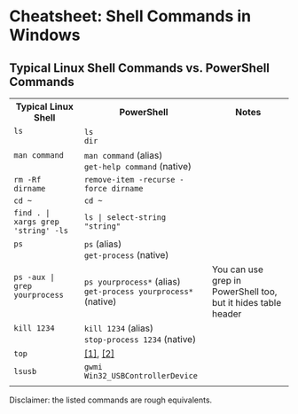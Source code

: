 # Cheatsheet: Shell Commands in Windows

## Typical Linux Shell Commands vs. PowerShell Commands

<table>
    <tr>
        <th>Typical Linux Shell</th>
        <th>PowerShell</th>
        <th>Notes</th>
    </tr>
    <tr>
      <td><code>ls</code><br>&nbsp;</td>
      <td><code>ls</code><br><code>dir</code></td>
      <td></td>
    </tr>
    <tr>
      <td><code>man command</code><br>&nbsp;</td>      
      <td><code>man command</code> (alias)<br><code>get-help command</code> (native)</td>
      <td></td>
    </tr>
    <tr>
      <td><code>rm -Rf dirname</code></td>
      <td><code>remove-item -recurse -force dirname</code></td>
      <td></td>
    </tr>
    <tr>
      <td><code>cd ~</code></td>
      <td><code>cd ~</code></td>
      <td></td>
    </tr>
    <tr>
      <td><code>find . | xargs grep 'string' -ls</code></td>
      <td><code>ls | select-string "string"</code></td>
      <td></td>
    </tr>
    <tr>
      <td><code>ps</code><br>&nbsp;</td>
      <td><code>ps</code> (alias)<br><code>get-process</code> (native)</td>
      <td></td>
    </tr>
    <tr>
      <td><code>ps -aux | grep yourprocess</code><br>&nbsp;</td>
      <td><code>ps yourprocess*</code> (alias)<br><code>get-process yourprocess*</code> (native)</td>
      <td>You can use grep in PowerShell too, but it hides table header</td>
    </tr>
    <tr>
      <td><code>kill 1234</code><br>&nbsp;</td>
      <td><code>kill 1234</code> (alias)<br><code>stop-process 1234</code> (native)</td>
      <td></td>
    </tr>
    <tr>
      <td><code>top</code></td>
      <td><a href="http://superuser.com/a/176625/25810">[1]</a>, <a href="http://jon.netdork.net/2010/04/06/powershell-top-x-processes-using-cpu/">[2]</a></td>
      <td></td>
    </tr>
    <tr>
      <td><code>lsusb</code></td>
      <td><code>gwmi Win32_USBControllerDevice</code></td>
      <td></td>
    </tr>
    <tr>
      <td><code></code></td>
      <td><code></code></td>
      <td></td>
    </tr>
</table>

Disclaimer: the listed commands are rough equivalents.
